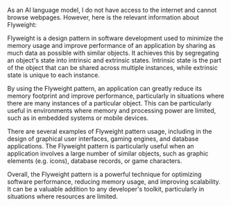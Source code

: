 

As an AI language model, I do not have access to the internet and cannot browse webpages. However, here is the relevant information about Flyweight:

Flyweight is a design pattern in software development used to minimize the memory usage and improve performance of an application by sharing as much data as possible with similar objects. It achieves this by segregating an object's state into intrinsic and extrinsic states. Intrinsic state is the part of the object that can be shared across multiple instances, while extrinsic state is unique to each instance.

By using the Flyweight pattern, an application can greatly reduce its memory footprint and improve performance, particularly in situations where there are many instances of a particular object. This can be particularly useful in environments where memory and processing power are limited, such as in embedded systems or mobile devices.

There are several examples of Flyweight pattern usage, including in the design of graphical user interfaces, gaming engines, and database applications. The Flyweight pattern is particularly useful when an application involves a large number of similar objects, such as graphic elements (e.g. icons), database records, or game characters.

Overall, the Flyweight pattern is a powerful technique for optimizing software performance, reducing memory usage, and improving scalability. It can be a valuable addition to any developer's toolkit, particularly in situations where resources are limited.